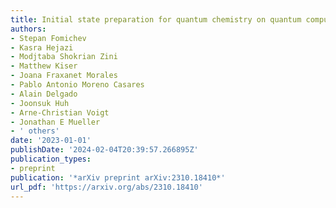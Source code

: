 ```yaml
---
title: Initial state preparation for quantum chemistry on quantum computers
authors:
- Stepan Fomichev
- Kasra Hejazi
- Modjtaba Shokrian Zini
- Matthew Kiser
- Joana Fraxanet Morales
- Pablo Antonio Moreno Casares
- Alain Delgado
- Joonsuk Huh
- Arne-Christian Voigt
- Jonathan E Mueller
- ' others'
date: '2023-01-01'
publishDate: '2024-02-04T20:39:57.266895Z'
publication_types:
- preprint
publication: '*arXiv preprint arXiv:2310.18410*'
url_pdf: 'https://arxiv.org/abs/2310.18410'
---
```

